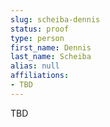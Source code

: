 ```yaml
---
slug: scheiba-dennis
status: proof
type: person
first_name: Dennis
last_name: Scheiba
alias: null
affiliations:
- TBD
---
```


TBD

